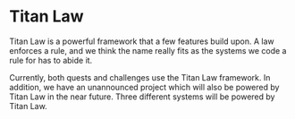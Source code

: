 # Titan Law

Titan Law is a powerful framework that a few features build upon. A law enforces a rule, and we think the name really fits as the systems we code a rule for has to abide it.

Currently, both quests and challenges use the Titan Law framework. In addition, we have an unannounced project which will also be powered by Titan Law in the near future. Three different systems will be powered by Titan Law.

